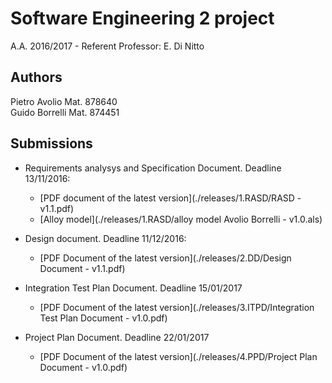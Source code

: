 # Software Engineering 2 project
A.A. 2016/2017 - Referent Professor: E. Di Nitto

## Authors

Pietro Avolio 	Mat. 878640  
Guido Borrelli 	Mat. 874451  

## Submissions

+ Requirements analysys and Specification Document. Deadline 13/11/2016:  
	- [PDF document of the latest version](./releases/1.RASD/RASD - v1.1.pdf)
    - [Alloy model](./releases/1.RASD/alloy model Avolio Borrelli - v1.0.als)
	
+ Design document. Deadline 11/12/2016:
	- [PDF Document of the latest version](./releases/2.DD/Design Document - v1.1.pdf) 
	
+ Integration Test Plan Document. Deadline 15/01/2017
	- [PDF Document of the latest version](./releases/3.ITPD/Integration Test Plan Document - v1.0.pdf)
	
+ Project Plan Document. Deadline 22/01/2017
	- [PDF Document of the latest version](./releases/4.PPD/Project Plan Document - v1.0.pdf)
